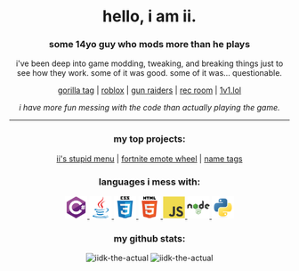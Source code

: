 <h1 align="center">hello, i am ii.</h1>  
<h3 align="center">some 14yo guy who mods more than he plays</h3>  

<p align="center">i've been deep into game modding, tweaking, and breaking things just to see how they work.  
some of it was good. some of it was... questionable.</p>  

<p align="center">  
  <a href="https://www.gorillatagvr.com">gorilla tag</a> |  
  <a href="https://www.roblox.com/home">roblox</a> |  
  <a href="https://gunraiders.com">gun raiders</a> |  
  <a href="https://rec.net">rec room</a> |  
  <a href="https://1v1.lol">1v1.lol</a>  
</p>  

<p align="center"><em>i have more fun messing with the code than actually playing the game.</em></p>  

---

<h3 align="center">my top projects:</h3>
<p align="center">  
  <a href="https://github.com/iiDk-the-actual/iis.Stupid.Menu">ii's stupid menu</a> | <a href="https://github.com/iiDk-the-actual/FortniteEmoteWheel">fortnite emote wheel</a> | <a href="https://github.com/iiDk-the-actual/NameTags">name tags</a>
</p>  

<h3 align="center">languages i mess with:</h3>  
<p align="center">  
  <a href="https://www.w3schools.com/cs/" target="_blank" rel="noreferrer">  
    <img src="https://raw.githubusercontent.com/devicons/devicon/master/icons/csharp/csharp-original.svg" alt="csharp" width="40" height="40"/>  
  </a>  
  <a href="https://www.java.com" target="_blank" rel="noreferrer">  
    <img src="https://raw.githubusercontent.com/devicons/devicon/master/icons/java/java-original.svg" alt="java" width="40" height="40"/>  
  </a>  
  <a href="https://www.w3schools.com/css/" target="_blank" rel="noreferrer">  
    <img src="https://raw.githubusercontent.com/devicons/devicon/master/icons/css3/css3-original-wordmark.svg" alt="css3" width="40" height="40"/>  
  </a>  
  <a href="https://www.w3.org/html/" target="_blank" rel="noreferrer">  
    <img src="https://raw.githubusercontent.com/devicons/devicon/master/icons/html5/html5-original-wordmark.svg" alt="html5" width="40" height="40"/>  
  </a>  
  <a href="https://developer.mozilla.org/en-US/docs/Web/JavaScript" target="_blank" rel="noreferrer">  
    <img src="https://raw.githubusercontent.com/devicons/devicon/master/icons/javascript/javascript-original.svg" alt="javascript" width="40" height="40"/>  
  </a>  
  <a href="https://nodejs.org" target="_blank" rel="noreferrer">  
    <img src="https://raw.githubusercontent.com/devicons/devicon/master/icons/nodejs/nodejs-original-wordmark.svg" alt="nodejs" width="40" height="40"/>  
  </a>  
  <a href="https://www.python.org" target="_blank" rel="noreferrer">  
    <img src="https://raw.githubusercontent.com/devicons/devicon/master/icons/python/python-original.svg" alt="python" width="40" height="40"/>  
  </a>  
</p>  

<h3 align="center">my github stats:</h3>
<p align="center">  
  <img src="https://github-readme-stats.vercel.app/api/top-langs?username=iidk-the-actual&show_icons=true&locale=en&layout=compact" alt="iidk-the-actual" />  
  <img src="https://github-readme-streak-stats.herokuapp.com/?user=iidk-the-actual&" alt="iidk-the-actual" />  
</p>  
